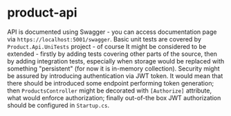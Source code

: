 # product-api

API is documented using Swagger - you can access documentation page via `https://localhost:5001/swagger`. Basic unit tests are covered by `Product.Api.UniTests` project - of course It might be considered to be extended - firstly by adding tests covering other parts of the source, then by adding integration tests, especially when storage would be replaced with something "persistent" (for now it is in-memory collection).
Security might be assured by introducing authentication via JWT token. It would mean that there should be introduced some endpoint performing token generation; then `ProductsController` might be decorated with `[Authorize]` attribute, what would enforce authorization; finally out-of-the box JWT authorization should be configured in `Startup.cs`.

